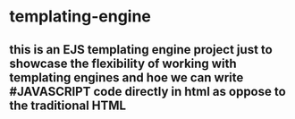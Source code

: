 # templating-engine
## this is an EJS templating engine project just to showcase the flexibility of working with templating engines and hoe we can write #JAVASCRIPT code directly in html as oppose to the traditional  HTML
